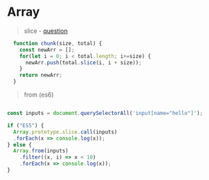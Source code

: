 
# Array 

> slice - [question](https://stackoverflow.com/questions/8495687/split-array-into-chunks)
```js
  function chunk(size, total) {
    const newArr = [];
    for(let i = 0; i < total.length; i+=size) {
      newArr.push(total.slice(i, i + size));
    }
    return newArr;
  }

```

> from (es6)

```js

const inputs = document.querySelectorAll('input[name="hello"]');

if ("ES5") {
  Array.prototype.slice.call(inputs)
  .forEach(x => console.log(x));
} else {
  Array.from(inputs)
    .filter((x, i) => x < 10)
    .forEach(x => console.log(x));
}

```
